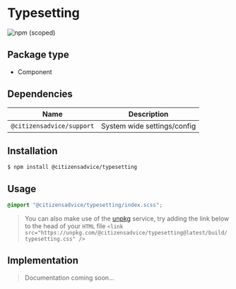 # Typesetting

![npm (scoped)](https://img.shields.io/npm/v/@citizensadvice/typesetting.svg)

## Package type

- Component

## Dependencies

| Name                      | Description                 |
| ------------------------- | --------------------------- |
| `@citizensadvice/support` | System wide settings/config |

## Installation

```shell
$ npm install @citizensadvice/typesetting
```

## Usage

```scss
@import "@citizensadvice/typesetting/index.scss";
```

> You can also make use of the [unpkg](https://unpkg.com) service, try adding the link below to the head of your `HTML` file
> `<link src="https://unpkg.com/@citizensadvice/typesetting@latest/build/typesetting.css" />`

## Implementation

> Documentation coming soon...